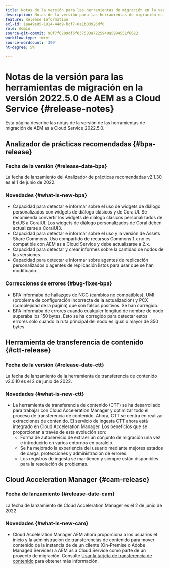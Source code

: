 ```yaml
---
title: Notas de la versión para las herramientas de migración en la versión 2022.5.0 de AEM as a Cloud Service
description: Notas de la versión para las herramientas de migración en la versión 2022.5.0 de AEM as a Cloud Service
feature: Release Information
exl-id: 1aa49e85-1914-44d9-bcf7-0a1b03926df0
role: Admin
source-git-commit: 90f7f6209df5f837583a7225940a5984551f6622
workflow-type: tm+mt
source-wordcount: '399'
ht-degree: 5%

---
```


# Notas de la versión para las herramientas de migración en la versión 2022.5.0 de AEM as a Cloud Service {#release-notes}

Esta página describe las notas de la versión de las herramientas de migración de AEM as a Cloud Service 2022.5.0.

## Analizador de prácticas recomendadas {#bpa-release}

### Fecha de la versión {#release-date-bpa}

La fecha de lanzamiento del Analizador de prácticas recomendadas v2.1.30 es el 1 de junio de 2022.

### Novedades {#what-is-new-bpa}

* Capacidad para detectar e informar sobre el uso de widgets de diálogo personalizados con widgets de diálogo clásicos y de CoralUI. Se recomienda convertir los widgets de diálogo clásicos personalizados de ExtJS a CoralUI. Los widgets de diálogo personalizados de Coral deben actualizarse a CoralUI3.
* Capacidad para detectar e informar sobre el uso y la versión de Assets Share Commons. Uso compartido de recursos Commons 1.x no es compatible con AEM as a Cloud Service y debe actualizarse a 2.x.
* Capacidad para detectar y crear informes sobre la cantidad de nodos de las versiones.
* Capacidad para detectar e informar sobre agentes de replicación personalizados o agentes de replicación listos para usar que se han modificado.

### Correcciones de errores {#bug-fixes-bpa}

* BPA informaba de hallazgos de NCC (cambios no compatibles), UMI (problema de configuración incorrecta de la actualización) y PCX (complejidad de la página) que son falsos positivos. Se han corregido.
* BPA informaba de errores cuando cualquier longitud de nombre de nodo superaba los 150 bytes. Esto se ha corregido para detectar estos errores solo cuando la ruta principal del nodo es igual o mayor de 350 bytes.

## Herramienta de transferencia de contenido {#ctt-release}

### Fecha de la versión {#release-date-ctt}

La fecha de lanzamiento de la herramienta de transferencia de contenido v2.0.10 es el 2 de junio de 2022.

### Novedades {#what-is-new-ctt}

* La herramienta de transferencia de contenido (CTT) se ha desarrollado para trabajar con Cloud Acceleration Manager y optimizar todo el proceso de transferencia de contenido. Ahora, CTT se centra en realizar extracciones de contenido. El servicio de ingesta CTT ahora está integrado en Cloud Acceleration Manager. Los beneficios que se proporcionan a través de esta evolución son:
   * Forma de autoservicio de extraer un conjunto de migración una vez e introducirlo en varios entornos en paralelo.
   * Se ha mejorado la experiencia del usuario mediante mejores estados de carga, protecciones y administración de errores.
   * Los registros de ingesta se mantienen y siempre están disponibles para la resolución de problemas.

## Cloud Acceleration Manager {#cam-release}

### Fecha de lanzamiento {#release-date-cam}

La fecha de lanzamiento de Cloud Acceleration Manager es el 2 de junio de 2022.

### Novedades {#what-is-new-cam}

* Cloud Acceleration Manager AEM ahora proporciona a los usuarios el inicio y la administración de transferencias de contenido para mover contenido de la instancia de de un cliente (On-Premise o Adobe Managed Services) a AEM as a Cloud Service como parte de un proyecto de migración. Consulte [Usar la tarjeta de transferencia de contenido](https://experienceleague.adobe.com/docs/experience-manager-cloud-service/content/migration-journey/cloud-acceleration-manager/using-cam/cam-implementation-phase.html#content-transfer) para obtener más información.
